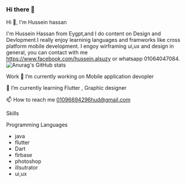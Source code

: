 ### Hi there 👋
Hi 👋, I'm Hussein hassan

I'm Hussein Hassan from Eygpt,and I do content on Design and Devlopment.I really enjoy learninig languages and framworks like cross platform mobile development.
I engoy wirframing ui,ux and design in general, you can contact with me https://www.facebook.com/hussein.alsuzy or whatsapp 01064047084.
![Anurag's GitHub stats](https://github-readme-stats.vercel.app/api?username=HusseinAlswasy&theme=dark&show_icons=true)

Work
🔭 I’m currently working on Mobile application devopler

🌱 I’m currently learning Flutter , Graphic designer

📫 How to reach me 01096694296hud@gmail.com

Skills

Programming Languages

- java
- flutter
- Dart
- firbase
- photoshop
- illsutrator
- ui,ux







